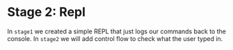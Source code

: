 # Stage 2: Repl


In `stage1` we created a simple REPL that just logs our commands back to the console.
In `stage2` we will add control flow to check what the user typed in.
